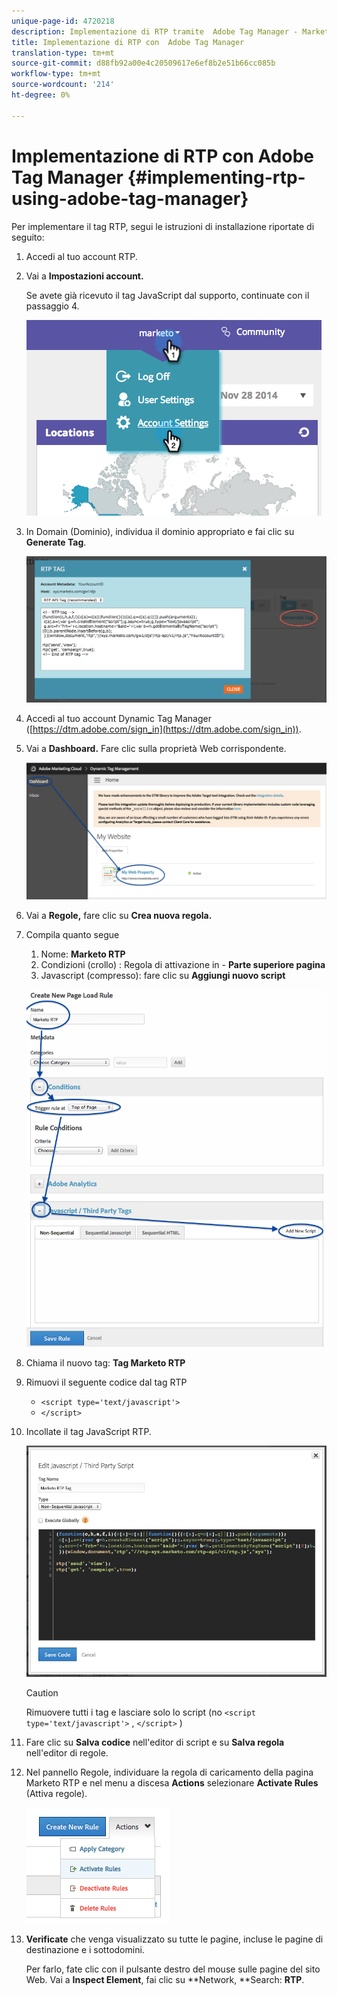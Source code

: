 ```yaml
---
unique-page-id: 4720218
description: Implementazione di RTP tramite  Adobe Tag Manager - Marketo Docs - Documentazione prodotto
title: Implementazione di RTP con  Adobe Tag Manager
translation-type: tm+mt
source-git-commit: d88fb92a00e4c20509617e6ef8b2e51b66cc085b
workflow-type: tm+mt
source-wordcount: '214'
ht-degree: 0%

---
```



# Implementazione di RTP con  Adobe Tag Manager {#implementing-rtp-using-adobe-tag-manager}

Per implementare il tag RTP, segui le istruzioni di installazione riportate di seguito:

1. Accedi al tuo account RTP.
1. Vai a **Impostazioni account.**

   Se avete già ricevuto il tag JavaScript dal supporto, continuate con il passaggio 4.

   ![](assets/image2014-11-30-15-3a19-3a21-4.png)

1. In Domain (Dominio), individua il dominio appropriato e fai clic su **Generate Tag**.

   ![](assets/image2014-11-30-15-3a20-3a17-4.png)

1. Accedi al tuo account Dynamic Tag Manager ([https://dtm.adobe.com/sign_in](https://dtm.adobe.com/sign_in)).
1. Vai a **Dashboard.** Fare clic sulla proprietà Web corrispondente.

   ![](assets/image2014-12-3-17-3a58-3a17.png)

1. Vai a **Regole,** fare clic su **Crea nuova regola.**

1. Compila quanto segue

   1. Nome: **Marketo RTP**
   1. Condizioni (crollo) : Regola di attivazione in - **Parte superiore pagina**
   1. Javascript (compresso): fare clic su **Aggiungi nuovo script**

   ![](assets/image2014-12-3-17-3a59-3a40.png)

1. Chiama il nuovo tag: **Tag Marketo RTP**
1. Rimuovi il seguente codice dal tag RTP

   * `<script type='text/javascript'>`
   * `</script>`

1. Incollate il tag JavaScript RTP.

   ![](assets/image2014-12-3-18-3a3-3a45.png)

   >[!CAUTION]
   >
   >Rimuovere tutti i tag e lasciare solo lo script (no `<script type='text/javascript'>` , `</script>` )

1. Fare clic su **Salva codice** nell&#39;editor di script e su **Salva regola** nell&#39;editor di regole.

1. Nel pannello Regole, individuare la regola di caricamento della pagina Marketo RTP e nel menu a discesa **Actions** selezionare **Activate Rules** (Attiva regole).

   ![](assets/image2014-12-3-18-3a4-3a14.png)

1. **Verificate** che venga visualizzato su tutte le pagine, incluse le pagine di destinazione e i sottodomini.

   Per farlo, fate clic con il pulsante destro del mouse sulle pagine del sito Web. Vai a **Inspect Element**, fai clic su **Network, **Search: **RTP**.

